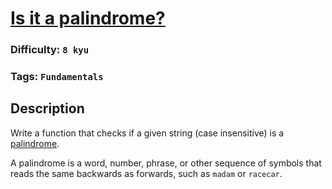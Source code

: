 # [Is it a palindrome?](https://www.codewars.com/kata/57a1fd2ce298a731b20006a4)

### Difficulty: `8 kyu`

### Tags: `Fundamentals`

## Description

Write a function that checks if a given string (case insensitive) is a [palindrome](https://en.wikipedia.org/wiki/Palindrome).

A palindrome is a word, number, phrase, or other sequence of symbols that reads the same backwards as forwards, such as `madam` or `racecar`.